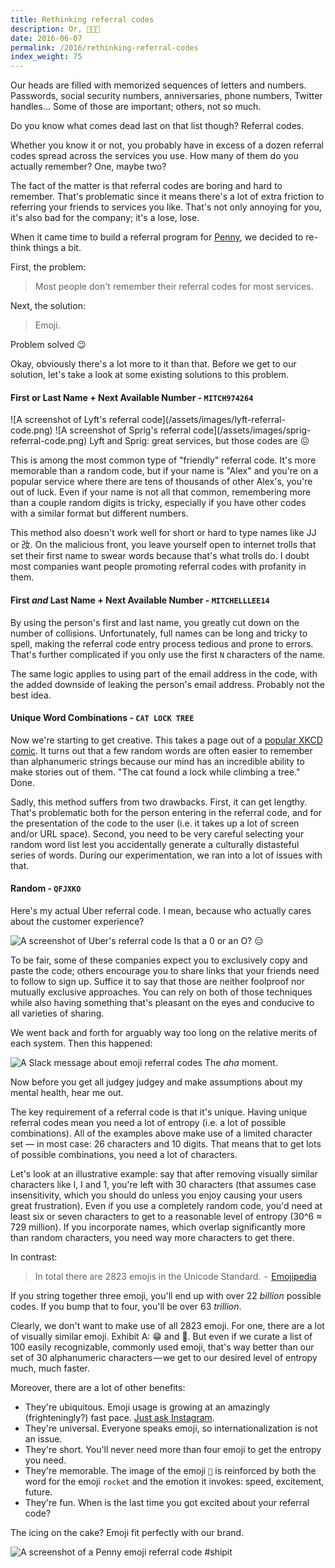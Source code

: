 ```yaml
---
title: Rethinking referral codes
description: Or, 🍕💯🚀
date: 2016-06-07
permalink: /2016/rethinking-referral-codes
index_weight: 75
---
```


Our heads are filled with memorized sequences of letters and numbers. Passwords, social security numbers, anniversaries, phone numbers, Twitter handles… Some of those are important; others, not so much.

Do you know what comes dead last on that list though? Referral codes.

Whether you know it or not, you probably have in excess of a dozen referral codes spread across the services you use. How many of them do you actually remember? One, maybe two?

The fact of the matter is that referral codes are boring and hard to remember. That's problematic since it means there's a lot of extra friction to referring your friends to services you like. That's not only annoying for you, it's also bad for the company; it's a lose, lose.

When it came time to build a referral program for [Penny](https://www.pennyapp.io/), we decided to re-think things a bit.

First, the problem:

> Most people don't remember their referral codes for most services.

Next, the solution:

> Emoji.

Problem solved 😉

Okay, obviously there's a lot more to it than that. Before we get to our solution, let's take a look at some existing solutions to this problem.

#### First or Last Name + Next Available Number - `MITCH974264`

<span class="grid">
  <span class="grid-item">
    ![A screenshot of Lyft's referral code](/assets/images/lyft-referral-code.png)
  </span>
  <span class="grid-item">
    ![A screenshot of Sprig's referral code](/assets/images/sprig-referral-code.png)
  </span>
</span>
<span class="subtitle">Lyft and Sprig: great services, but those codes are 😖</span>

This is among the most common type of "friendly" referral code. It's more memorable than a random code, but if your name is "Alex" and you're on a popular service where there are tens of thousands of other Alex's, you're out of luck. Even if your name is not all that common, remembering more than a couple random digits is tricky, especially if you have other codes with a similar format but different numbers.

This method also doesn't work well for short or hard to type names like JJ or 妀. On the malicious front, you leave yourself open to internet trolls that set their first name to swear words because that's what trolls do. I doubt most companies want people promoting referral codes with profanity in them.

#### First _and_ Last Name + Next Available Number - `MITCHELLLEE14`

By using the person's first and last name, you greatly cut down on the number of collisions. Unfortunately, full names can be long and tricky to spell, making the referral code entry process tedious and prone to errors. That's further complicated if you only use the first `N` characters of the name.

The same logic applies to using part of the email address in the code, with the added downside of leaking the person's email address. Probably not the best idea.

#### Unique Word Combinations - `CAT LOCK TREE`

Now we're starting to get creative. This takes a page out of a [popular XKCD comic](https://xkcd.com/936/). It turns out that a few random words are often easier to remember than alphanumeric strings because our mind has an incredible ability to make stories out of them. "The cat found a lock while climbing a tree." Done.

Sadly, this method suffers from two drawbacks. First, it can get lengthy. That's problematic both for the person entering in the referral code, and for the presentation of the code to the user (i.e. it takes up a lot of screen and/or URL space). Second, you need to be very careful selecting your random word list lest you accidentally generate a culturally distasteful series of words. During our experimentation, we ran into a lot of issues with that.

#### Random - `QFJXKO`

Here's my actual Uber referral code. I mean, because who actually cares about the customer experience?

![A screenshot of Uber's referral code](/assets/images/uber-referral-code.png)
<span class="subtitle">Is that a 0 or an O? 😑</span>

To be fair, some of these companies expect you to exclusively copy and paste the code; others encourage you to share links that your friends need to follow to sign up. Suffice it to say that those are neither foolproof nor mutually exclusive approaches. You can rely on both of those techniques while also having something that's pleasant on the eyes and conducive to all varieties of sharing.

We went back and forth for arguably way too long on the relative merits of each system. Then this happened:

![A Slack message about emoji referral codes](/assets/images/slack-message.png)
<span class="subtitle">The _aha_ moment.</span>

Now before you get all judgey judgey and make assumptions about my mental health, hear me out.

The key requirement of a referral code is that it's unique. Having unique referral codes mean you need a lot of entropy (i.e. a lot of possible combinations). All of the examples above make use of a limited character set — in most case: 26 characters and 10 digits. That means that to get lots of possible combinations, you need a lot of characters.

Let's look at an illustrative example: say that after removing visually similar characters like l, I and 1, you're left with 30 characters (that assumes case insensitivity, which you should do unless you enjoy causing your users great frustration). Even if you use a completely random code, you'd need at least six or seven characters to get to a reasonable level of entropy (30^6 ≈ 729 million). If you incorporate names, which overlap significantly more than random characters, you need way more characters to get there.

In contrast:

> In total there are 2823 emojis in the Unicode Standard.  -  [Emojipedia](http://emojipedia.org/faq/)

If you string together three emoji, you'll end up with over 22 _billion_ possible codes. If you bump that to four, you'll be over 63 _trillion_.

Clearly, we don't want to make use of all 2823 emoji. For one, there are a lot of visually similar emoji. Exhibit A: 😁 and 😬. But even if we curate a list of 100 easily recognizable, commonly used emoji, that's way better than our set of 30 alphanumeric characters — we get to our desired level of entropy much, much faster.

Moreover, there are a lot of other benefits:

*   They're ubiquitous. Emoji usage is growing at an amazingly (frighteningly?) fast pace. [Just ask Instagram](https://instagram-engineering.com/emojineering-part-1-machine-learning-for-emoji-trendsmachine-learning-for-emoji-trends-7f5f9cb979ad).
*   They're universal. Everyone speaks emoji, so internationalization is not an issue.
*   They're short. You'll never need more than four emoji to get the entropy you need.
*   They're memorable. The image of the emoji `🚀` is reinforced by both the word for the emoji `rocket` and the emotion it invokes: speed, excitement, future.
*   They're fun. When is the last time you got excited about your referral code?

The icing on the cake? Emoji fit perfectly with our brand.

![A screenshot of a Penny emoji referral code](/assets/images/penny-referral-code.png)
<span class="subtitle">#shipit</span>
